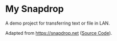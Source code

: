 # My Snapdrop

A demo project for transferring text or file in LAN.

Adapted from <https://snapdrop.net> ([Source Code](https://github.com/RobinLinus/snapdrop)).
